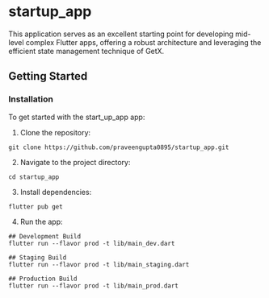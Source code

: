 # startup_app

This application serves as an excellent starting point for developing mid-level complex Flutter apps, offering a robust architecture and leveraging the efficient state management technique of GetX.

## Getting Started

### Installation

To get started with the start_up_app app:

1. Clone the repository:

```
git clone https://github.com/praveengupta0895/startup_app.git
```

2. Navigate to the project directory:

```
cd startup_app
```

3. Install dependencies:

```
flutter pub get
```

4. Run the app:

```
## Development Build
flutter run --flavor prod -t lib/main_dev.dart

## Staging Build
flutter run --flavor prod -t lib/main_staging.dart

## Production Build
flutter run --flavor prod -t lib/main_prod.dart

```


